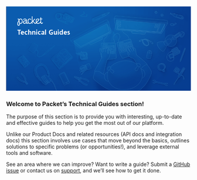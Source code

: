 <!-- <meta>
{
  "title": "Tecnical Guides",
  "slug": "overview",
  "description": "Technical Guides",
  "tag": ["Technical Guides", "Guides", "How To"],
  "seo-title": "Packet Bare Metal Cloud Docs - Technical Guides",
  "seo-description": "Technical Guides",
  "og-title": "Overview",
  "og-description": "Technical Guides"
}
</meta> -->

![product-docs-splash](/images/packet-technical-guides.png)

### Welcome to Packet’s Technical Guides section!

The purpose of this section is to provide you with interesting, up-to-date and effective guides to help you get the most out of our platform.

Unlike our Product Docs and related resources (API docs and integration docs) this section involves use cases that move beyond the basics, outlines solutions to specific problems (or opportunities!), and leverage external tools and software.

See an area where we can improve? Want to write a guide? Submit a [GitHub issue](https://github.com/packethost/docs/issues/new) or contact us on [support](https://www.packet.com/developers/docs/getting-started/support/getting-started/), and we’ll see how to get it done.

